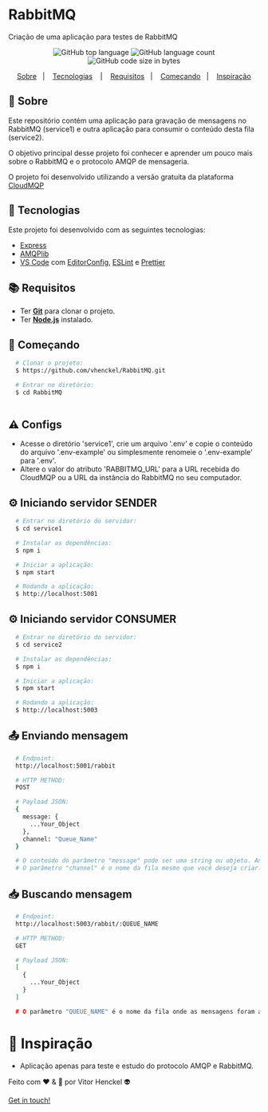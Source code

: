 # RabbitMQ
Criação de uma aplicação para testes de RabbitMQ

<p align="center">
  <img alt="GitHub top language" src="https://img.shields.io/github/languages/top/vhenckel/RabbitMQ?label=javascript&style=for-the-badge">
  <img alt="GitHub language count" src="https://img.shields.io/github/languages/count/vhenckel/RabbitMQ?style=for-the-badge">
  <img alt="GitHub code size in bytes" src="https://img.shields.io/github/languages/code-size/vhenckel/RabbitMQ?style=for-the-badge">
</p>

<p align="center">
  <a href="#page_with_curl-sobre">Sobre</a>&nbsp;&nbsp;&nbsp;|&nbsp;&nbsp;&nbsp;
  <a href="#hammer-iniciando-mobile">Tecnologias</a>
  &nbsp;&nbsp;&nbsp;|&nbsp;&nbsp;&nbsp;
  <a href="#books-requisitos">Requisitos</a>&nbsp;&nbsp;&nbsp;|&nbsp;&nbsp;&nbsp;
  <a href="#rocket-começando">Começando</a>&nbsp;&nbsp;&nbsp;|&nbsp;&nbsp;&nbsp;
  <a href="#thought_balloon-começando">Inspiração</a>
</p>

## :page_with_curl: Sobre
Este repositório contém uma aplicação para gravação de mensagens no RabbitMQ (service1) e outra aplicação para consumir o conteúdo desta fila (service2).

O objetivo principal desse projeto foi conhecer e aprender um pouco mais sobre o RabbitMQ e o protocolo AMQP de mensageria.

O projeto foi desenvolvido utilizando a versão gratuita da plataforma [CloudMQP](https://www.cloudamqp.com/)

## :hammer: Tecnologias

Este projeto foi desenvolvido com as seguintes tecnologias:

- [Express](https://expressjs.com/pt-br/)
- [AMQPlib](https://www.npmjs.com/package/amqplib)
- [VS Code](https://code.visualstudio.com/) com [EditorConfig](https://editorconfig.org/), [ESLint](https://eslint.org/) e [Prettier](https://prettier.io/)

## :books: Requisitos
- Ter [**Git**](https://git-scm.com/) para clonar o projeto.
- Ter [**Node.js**](https://nodejs.org/en/) instalado.

## :rocket: Começando
``` bash
  # Clonar o projeto:
  $ https://github.com/vhenckel/RabbitMQ.git

  # Entrar no diretório:
  $ cd RabbitMQ
  
```
## :warning: Configs
- Acesse o diretório 'service1', crie um arquivo '.env' e copie o conteúdo do arquivo '.env-example' ou simplesmente renomeie o '.env-example' para '.env'.
- Altere o valor do atributo 'RABBITMQ_URL' para a URL recebida do CloudMQP ou a URL da instância do RabbitMQ no seu computador.

## :gear: Iniciando servidor SENDER
```bash
  # Entrar no diretório do servidor:
  $ cd service1

  # Instalar as dependências:
  $ npm i

  # Iniciar a aplicação:
  $ npm start

  # Rodando a aplicação:
  $ http://localhost:5001
```

## :gear: Iniciando servidor CONSUMER
```bash
  # Entrar no diretório do servidor:
  $ cd service2

  # Instalar as dependências:
  $ npm i

  # Iniciar a aplicação:
  $ npm start

  # Rodando a aplicação:
  $ http://localhost:5003
```
## :outbox_tray: Enviando mensagem 
```bash
  # Endpoint: 
  http://localhost:5001/rabbit 

  # HTTP METHOD: 
  POST 

  # Payload JSON:
  {
    message: {
      ...Your_Object
    },
    channel: "Queue_Name"
  } 

  # O conteúdo do parâmetro "message" pode ser uma string ou objeto. Antes do envio, a classe de comunicação com o RabbitMQ vai tranformar o conteúdo em uma string e depois em Buffer.
  # O parâmetro "channel" é o nome da fila mesmo que você deseja criar. É com este mesmo nome que os outros serviços vão consultar a fila.
```

## :inbox_tray: Buscando mensagem 
```bash
  # Endpoint: 
  http://localhost:5003/rabbit/:QUEUE_NAME

  # HTTP METHOD: 
  GET

  # Payload JSON:
  [
    {
      ...Your_Object
    }
  ]

  # O parâmetro "QUEUE_NAME" é o nome da fila onde as mensagens foram armazenadas.
```
# :thought_balloon: Inspiração
- Aplicação apenas para teste e estudo do protocolo AMQP e RabbitMQ.

Feito com :heart: & :brain: por Vitor Henckel :alien: 

[Get in touch!](https://github.com/vhenckel)